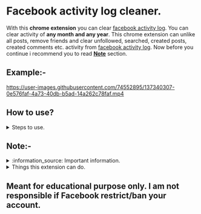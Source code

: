 # Facebook activity log cleaner.

With this **chrome extension** you can clear [facebook activity log](https://mbasic.facebook.com/me/allactivity/). You can clear activity of **any month and any year**. This chrome extension can unlike all posts, remove friends and clear unfollowed, searched, created posts, created comments etc. activity from [facebook activity log](https://mbasic.facebook.com/me/allactivity/). Now before you continue i recommend you to read [**Note**](https://github.com/whitehatjrchintu/facebookactivitycleaner#note-) section.

## Example:- 

https://user-images.githubusercontent.com/74552895/137340307-0e576faf-4a73-40db-b5ad-14a262c78faf.mp4

## How to use?
<details>
  <summary>
    Steps to use.
  </summary>

### Step 1:
- Just git clone this repository.

  `git clone https://github.com/whitehatjrchintu/facebookactivitycleaner.git`
   
- Or download this [repository](https://github.com/whitehatjrchintu/facebookactivitycleaner/archive/main.zip) as zip and unzip it.

### Step 2:
- Go to `chrome://extensions/` in Chrome and enable `Developer mode`.
- If you have downloaded zip file or used git just drag the unzipped folder there.

### Step 3:
- Do as mentioned in Note section.
</details>

## Note:-
<details>
  <summary>
    :information_source: Important information.
  </summary>

  - Facebook have similar parameters for unliking posts, deleting posts, deleting comments, removing friends, deleting unfollowed, deleting searched and many more other activities. So if you want to only **unlike posts** just visit `https://mbasic.facebook.com/allactivity/options/?category_key=all&id=your_facebook_id`, select `Likes and reactions`, install/enable this extension and refresh that page. You can do this same for other filters.
  - Facebook have some setup user request limits so enjoy until you get this error:-

    ![restrict](https://user-images.githubusercontent.com/74552895/137329085-54a4c037-bc5d-4374-a838-e014e7f4d8c1.PNG)
  
  - Due to Facebook limit i would recommend to use this extension 2 times a week. Access use might lead to permanent account ban.

  - If you want to delete activity of current running month kindly select **This Month** on [facebook activity log](https://mbasic.facebook.com/me/allactivity/) page.
  - You can clear activity of **any month and any year** but you have to open every month manually. Suppose you want to clear September 2018's activity so just go to [facebook activity log](https://mbasic.facebook.com/me/allactivity/), click 2018, click September and wait. After cleaning September's activity if you want to clean October's activity just click October.
  - Will improve it timely. If you, especially "PROs", found any mistake or have any suggestion let me know i will correct/apply that.
</details>

<details>
  <summary>
  Things this extension can do.
  </summary>
  
  ### These things i tried and got success:-
  
  - Unlike posts.
  - Remove friends.
  - Delete created personal posts or group posts.
  - Delete created comments.
  - Delete unfollowed person's activity.
  - Delete searched activity.
  
  ### I am saying again please use filter if you want to unlike posts only.
</details>

## Meant for educational purpose only. I am not responsible if Facebook restrict/ban your account.
